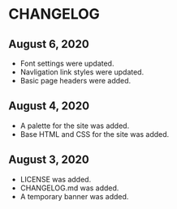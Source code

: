 # CHANGELOG

## August 6, 2020
- Font settings were updated.
- Navligation link styles were updated.
- Basic page headers were added.

## August 4, 2020
- A palette for the site was added.
- Base HTML and CSS for the site was added.

## August 3, 2020
- LICENSE was added.
- CHANGELOG.md was added.
- A temporary banner was added.
